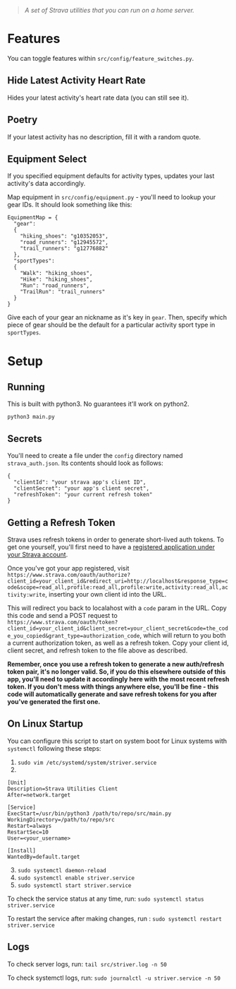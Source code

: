 > *A set of Strava utilities that you can run on a home server.*

# Features
You can toggle features within `src/config/feature_switches.py`.

## Hide Latest Activity Heart Rate
Hides your latest activity's heart rate data (you can still see it).

## Poetry
If your latest activity has no description, fill it with a random quote.

## Equipment Select
If you specified equipment defaults for activity types, updates your last activity's data accordingly.

Map equipment in `src/config/equipment.py` - you'll need to lookup your gear IDs. It should look something like this:

```
EquipmentMap = {
  "gear":
  {
    "hiking_shoes": "g10352053",
    "road_runners": "g12945572",
    "trail_runners": "g12776882"
  },
  "sportTypes":
  {
    "Walk": "hiking_shoes",
    "Hike": "hiking_shoes",
    "Run": "road_runners",
    "TrailRun": "trail_runners"
  }
}
```

Give each of your gear an nickname as it's key in `gear`. Then, specify which piece of gear should be the default for a particular activity sport type in `sportTypes`.

# Setup

## Running
This is built with python3. No guarantees it'll work on python2.

```
python3 main.py
```

## Secrets
You'll need to create a file under the `config` directory named `strava_auth.json`. Its contents should look as follows:

```
{
  "clientId": "your strava app's client ID",
  "clientSecret": "your app's client secret",
  "refreshToken": "your current refresh token"
}
```

## Getting a Refresh Token
Strava uses refresh tokens in order to generate short-lived auth tokens. To get one yourself, you'll first need to have a [registered application under your Strava account](https://www.strava.com/settings/api).

Once you've got your app registered, visit `https://www.strava.com/oauth/authorize?client_id=your_client_id&redirect_uri=http://localhost&response_type=code&scope=read_all,profile:read_all,profile:write,activity:read_all,activity:write`, inserting your own client id into the URL.

This will redirect you back to localahost with a `code` param in the URL. Copy this code and send a POST request to `https://www.strava.com/oauth/token?client_id=your_client_id&client_secret=your_client_secret&code=the_code_you_copied&grant_type=authorization_code`, which will return to you both a current authorization token, as well as a refresh token. Copy your client id, client secret, and refresh token to the file above as described.

**Remember, once you use a refresh token to generate a new auth/refresh token pair, it's no longer valid. So, if you do this elsewhere outside of this app, you'll need to update it accordingly here with the most recent refresh token. If you don't mess with things anywhere else, you'll be fine - this code will automatically generate and save refresh tokens for you after you've generated the first one.**

## On Linux Startup
You can configure this script to start on system boot for Linux systems with `systemctl` following these steps:

1. `sudo vim /etc/systemd/system/striver.service`
2.
```
[Unit]
Description=Strava Utilities Client
After=network.target

[Service]
ExecStart=/usr/bin/python3 /path/to/repo/src/main.py
WorkingDirectory=/path/to/repo/src
Restart=always
RestartSec=10
User=<your_username>

[Install]
WantedBy=default.target
```
3. `sudo systemctl daemon-reload`
4. `sudo systemctl enable striver.service`
5. `sudo systemctl start striver.service`

To check the service status at any time, run: `sudo systemctl status striver.service`

To restart the service after making changes, run : `sudo systemctl restart striver.service`

## Logs
To check server logs, run: `tail src/striver.log -n 50`

To check systemctl logs, run: `sudo journalctl -u striver.service -n 50`
